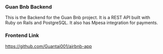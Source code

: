 ### Guan Bnb Backend

This is the Backend for the Guan Bnb project. It is a REST API built with Ruby on Rails and PostgreSQL.
It also has Mpesa integration for payments.

### Frontend Link
https://github.com/Guantai001/airbnb-app

